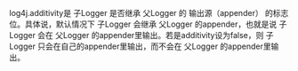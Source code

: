 
log4j.additivity是 子Logger 是否继承 父Logger 的 输出源（appender） 的标志位。具体说，默认情况下 子Logger 会继承 父Logger 的appender，也就是说 子Logger 会在 父Logger 的appender里输出。若是additivity设为false，则 子Logger 只会在自己的appender里输出，而不会在 父Logger 的appender里输出。 
